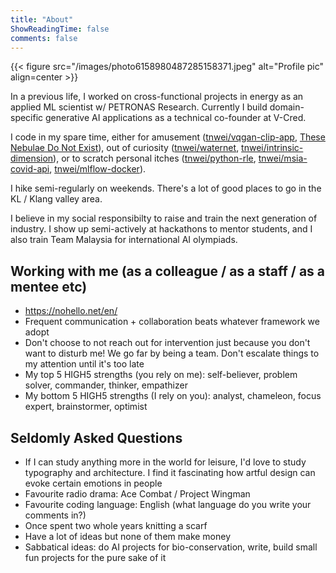 ```yaml
---
title: "About"
ShowReadingTime: false
comments: false
---
```


{{< figure src="/images/photo6158980487285158371.jpeg" alt="Profile pic" align=center >}}

In a previous life, I worked on cross-functional projects in energy as an applied ML scientist w/ PETRONAS Research. Currently I build domain-specific generative AI applications as a technical co-founder at V-Cred. 

I code in my spare time, either for amusement ([tnwei/vqgan-clip-app](https://github.com/tnwei/vqgan-clip-app), [These Nebulae Do Not Exist](https://tnwei.github.io/thesenebulaedonotexist/)), out of curiosity ([tnwei/waternet](https://github.com/tnwei/waternet), [tnwei/intrinsic-dimension](https://github.com/tnwei/intrinsic-dimension)), or to scratch personal itches ([tnwei/python-rle](https://github.com/tnwei/python-rle), [tnwei/msia-covid-api](https://github.com/tnwei/msia-covid-api), [tnwei/mlflow-docker](https://github.com/tnwei/mlflow-docker)).

I hike semi-regularly on weekends. There's a lot of good places to go in the KL / Klang valley area.

I believe in my social responsibilty to raise and train the next generation of industry. I show up semi-actively at hackathons to mentor students, and I also train Team Malaysia for international AI olympiads.

## Working with me (as a colleague / as a staff / as a mentee etc)

+ https://nohello.net/en/
+ Frequent communication + collaboration beats whatever framework we adopt
+ Don't choose to not reach out for intervention just because you don't want to disturb me! We go far by being a team. Don't escalate things to my attention until it's too late
+ My top 5 HIGH5 strengths (you rely on me): self-believer, problem solver, commander, thinker, empathizer
+ My bottom 5 HIGH5 strengths (I rely on you): analyst, chameleon, focus expert, brainstormer, optimist

## Seldomly Asked Questions

+ If I can study anything more in the world for leisure, I'd love to study typography and architecture. I find it fascinating how artful design can evoke certain emotions in people
+ Favourite radio drama: Ace Combat / Project Wingman
+ Favourite coding language: English (what language do you write your comments in?)
+ Once spent two whole years knitting a scarf
+ Have a lot of ideas but none of them make money
+ Sabbatical ideas: do AI projects for bio-conservation, write, build small fun projects for the pure sake of it

